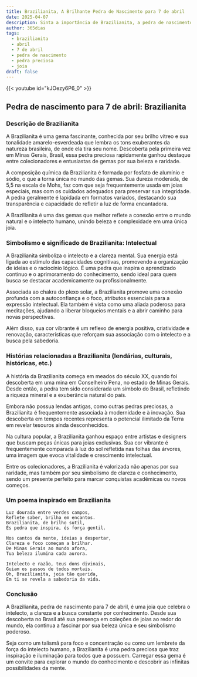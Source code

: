 ```yaml
---
title: Brazilianita, A Brilhante Pedra de Nascimento para 7 de abril
date: 2025-04-07
description: Sinta a importância de Brazilianita, a pedra de nascimento de 7 de abril que simboliza Intelectual. Deixe que sua beleza e significado iluminem seu dia.
author: 365dias
tags:
  - brazilianita
  - abril
  - 7 de abril
  - pedra de nascimento
  - pedra preciosa
  - joia
draft: false
---
```


{{< youtube id="kJOezy6P6_0" >}}

## Pedra de nascimento para 7 de abril: Brazilianita

### Descrição de Brazilianita

A Brazilianita é uma gema fascinante, conhecida por seu brilho vítreo e sua tonalidade amarelo-esverdeada que lembra os tons exuberantes da natureza brasileira, de onde ela tira seu nome. Descoberta pela primeira vez em Minas Gerais, Brasil, essa pedra preciosa rapidamente ganhou destaque entre colecionadores e entusiastas de gemas por sua beleza e raridade.

A composição química da Brazilianita é formada por fosfato de alumínio e sódio, o que a torna única no mundo das gemas. Sua dureza moderada, de 5,5 na escala de Mohs, faz com que seja frequentemente usada em joias especiais, mas com os cuidados adequados para preservar sua integridade. A pedra geralmente é lapidada em formatos variados, destacando sua transparência e capacidade de refletir a luz de forma encantadora.

A Brazilianita é uma das gemas que melhor reflete a conexão entre o mundo natural e o intelecto humano, unindo beleza e complexidade em uma única joia.

### Simbolismo e significado de Brazilianita: Intelectual

A Brazilianita simboliza o intelecto e a clareza mental. Sua energia está ligada ao estímulo das capacidades cognitivas, promovendo a organização de ideias e o raciocínio lógico. É uma pedra que inspira o aprendizado contínuo e o aprimoramento do conhecimento, sendo ideal para quem busca se destacar academicamente ou profissionalmente.

Associada ao chakra do plexo solar, a Brazilianita promove uma conexão profunda com a autoconfiança e o foco, atributos essenciais para a expressão intelectual. Ela também é vista como uma aliada poderosa para meditações, ajudando a liberar bloqueios mentais e a abrir caminho para novas perspectivas.

Além disso, sua cor vibrante é um reflexo de energia positiva, criatividade e renovação, características que reforçam sua associação com o intelecto e a busca pela sabedoria.

### Histórias relacionadas a Brazilianita (lendárias, culturais, históricas, etc.)

A história da Brazilianita começa em meados do século XX, quando foi descoberta em uma mina em Conselheiro Pena, no estado de Minas Gerais. Desde então, a pedra tem sido considerada um símbolo do Brasil, refletindo a riqueza mineral e a exuberância natural do país.

Embora não possua lendas antigas, como outras pedras preciosas, a Brazilianita é frequentemente associada à modernidade e à inovação. Sua descoberta em tempos recentes representa o potencial ilimitado da Terra em revelar tesouros ainda desconhecidos.

Na cultura popular, a Brazilianita ganhou espaço entre artistas e designers que buscam peças únicas para joias exclusivas. Sua cor vibrante é frequentemente comparada à luz do sol refletida nas folhas das árvores, uma imagem que evoca vitalidade e crescimento intelectual.

Entre os colecionadores, a Brazilianita é valorizada não apenas por sua raridade, mas também por seu simbolismo de clareza e conhecimento, sendo um presente perfeito para marcar conquistas acadêmicas ou novos começos.

### Um poema inspirado em Brazilianita

```
Luz dourada entre verdes campos,  
Reflete saber, brilha em encantos.  
Brazilianita, de brilho sutil,  
És pedra que inspira, és força gentil.  

Nos cantos da mente, ideias a despertar,  
Clareza e foco começam a brilhar.  
De Minas Gerais ao mundo afora,  
Tua beleza ilumina cada aurora.  

Intelecto e razão, teus dons divinais,  
Guiam os passos de todos mortais.  
Oh, Brazilianita, joia tão querida,  
Em ti se revela a sabedoria da vida.  
```

### Conclusão

A Brazilianita, pedra de nascimento para 7 de abril, é uma joia que celebra o intelecto, a clareza e a busca constante por conhecimento. Desde sua descoberta no Brasil até sua presença em coleções de joias ao redor do mundo, ela continua a fascinar por sua beleza única e seu simbolismo poderoso.

Seja como um talismã para foco e concentração ou como um lembrete da força do intelecto humano, a Brazilianita é uma pedra preciosa que traz inspiração e iluminação para todos que a possuem. Carregar essa gema é um convite para explorar o mundo do conhecimento e descobrir as infinitas possibilidades da mente.